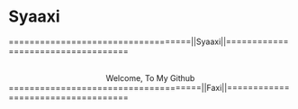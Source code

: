 # Syaaxi
===================================||Syaaxi||===================================
<center>
<br>
Welcome, To My Github
<br>
</center>
=====================================||Faxi||===================================

